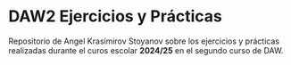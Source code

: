 # DAW2 Ejercicios y Prácticas

Repositorio de Angel Krasimirov Stoyanov sobre los ejercicios y prácticas realizadas durante el curos escolar **2024/25** en el segundo curso de DAW.